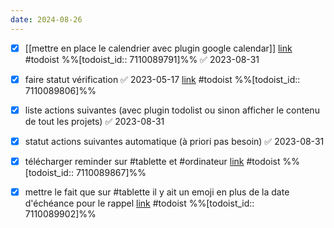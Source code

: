 ```yaml
---
date: 2024-08-26
---
```

- [x] [[mettre en place le calendrier avec plugin google calendar]] [link](https://todoist.com/showTask?id=7110089791) #todoist %%[todoist_id:: 7110089791]%% ✅ 2023-08-31

- [x] faire statut vérification ✅ 2023-05-17 [link](https://todoist.com/showTask?id=7110089806) #todoist %%[todoist_id:: 7110089806]%%
- [x] liste actions suivantes (avec plugin todolist ou sinon afficher le contenu de tout les projets) ✅ 2023-08-31

- [x] statut actions suivantes automatique (à priori pas besoin) ✅ 2023-08-31
- [x] télécharger reminder sur #tablette et #ordinateur [link](https://todoist.com/showTask?id=7110089867) #todoist %%[todoist_id:: 7110089867]%%
- [x] mettre le fait que sur #tablette il y ait un emoji en plus de la date d'échéance pour le rappel [link](https://todoist.com/showTask?id=7110089902) #todoist %%[todoist_id:: 7110089902]%%